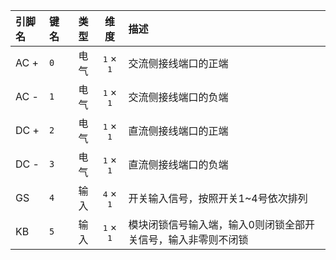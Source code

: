 <!--
DO NOT EDIT THIS FILE DIRECTLY.
This file is generated by tools/comp-docs.js.
All changes will be overwritten by regeneration.
-->

<slot class="model-pins">

| 引脚名 | 键名 | 类型 | 维度 | 描述 |
|:------ |:---- |:----:|:----:|:---- |
| AC \+ | `0` | 电气 | <samp>1</samp> × <samp>1</samp> | 交流侧接线端口的正端 |
| AC \- | `1` | 电气 | <samp>1</samp> × <samp>1</samp> | 交流侧接线端口的负端 |
| DC \+ | `2` | 电气 | <samp>1</samp> × <samp>1</samp> | 直流侧接线端口的正端 |
| DC \- | `3` | 电气 | <samp>1</samp> × <samp>1</samp> | 直流侧接线端口的负端 |
| GS | `4` | 输入 | <samp>4</samp> × <samp>1</samp> | 开关输入信号，按照开关1~4号依次排列 |
| KB | `5` | 输入 | <samp>1</samp> × <samp>1</samp> | 模块闭锁信号输入端，输入0则闭锁全部开关信号，输入非零则不闭锁 |

</slot>
